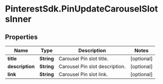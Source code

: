 # PinterestSdk.PinUpdateCarouselSlotsInner

## Properties

Name | Type | Description | Notes
------------ | ------------- | ------------- | -------------
**title** | **String** | Carousel Pin slot title. | [optional] 
**description** | **String** | Carousel Pin slot description. | [optional] 
**link** | **String** | Carousel Pin slot link. | [optional] 


